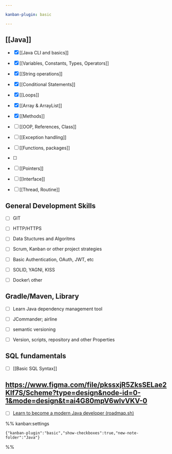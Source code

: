 ```yaml
---

kanban-plugin: basic

---
```


## [[Java]]

- [x] [[Java CLI and basics]]
- [x] [[Variables, Constants, Types, Operators]]
- [x] [[String operations]]
- [x] [[Conditional Statements]]
- [x] [[Loops]]
- [x] [[Array & ArrayList]]
- [x] [[Methods]]
- [ ] [[OOP, References, Class]]
- [ ] [[Exception handling]]
- [ ] [[Functions, packages]]
- [ ] 
- [ ] [[Pointers]]
- [ ] [[Interface]]
- [ ] [[Thread, Routine]]


## General Development Skills

- [ ] GIT
- [ ] HTTP/HTTPS
- [ ] Data Stuctures and Algoritms
- [ ] Scrum, Kanban or other project strategies
- [ ] Basic Authentication, OAuth, JWT, etc
- [ ] SOLID, YAGNI, KISS
- [ ] Docker\ other


## Gradle/Maven, Library

- [ ] Learn Java dependency management tool
- [ ] JCommander; airline
- [ ] semantic versioning
- [ ] Version, scripts, repository and other Properties


## SQL fundamentals

- [ ] [[Basic SQL Syntax]]


## https://www.figma.com/file/pkssxjR5ZksSELae2Klf7S/Scheme?type=design&node-id=0-1&mode=design&t=ai4G80mpV6wlvVKV-0

- [ ] [Learn to become a modern Java developer (roadmap.sh)](https://roadmap.sh/java)




%% kanban:settings
```
{"kanban-plugin":"basic","show-checkboxes":true,"new-note-folder":"Java"}
```
%%